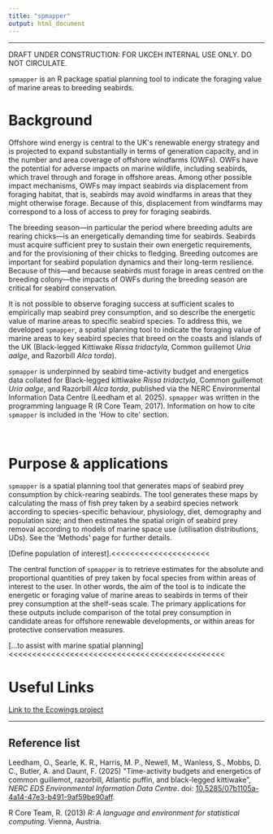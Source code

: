 ```yaml
---
title: "spmapper"
output: html_document
---
```

<hr>
DRAFT UNDER CONSTRUCTION: FOR UKCEH INTERNAL USE ONLY. DO NOT CIRCULATE.

<code>spmapper</code> is an R package spatial planning tool to indicate the foraging value of marine areas to breeding seabirds.

# Background 
Offshore wind energy is central to the UK's renewable energy strategy and is projected to expand substantially in terms of generation capacity, and in the number and area coverage of offshore windfarms (OWFs). OWFs have the potential for adverse impacts on marine wildlife, including seabirds, which travel through and forage in offshore areas. Among other possible impact mechanisms, OWFs may impact seabirds via displacement from foraging habitat, that is, seabirds may avoid windfarms in areas that they might otherwise forage. Because of this, displacement from windfarms may correspond to a loss of access to prey for foraging seabirds. 

The breeding season—in particular the period where breeding adults are rearing chicks—is an energetically demanding time for seabirds. Seabirds must acquire sufficient prey to sustain their own energetic requirements, and for the provisioning of their chicks to fledging. Breeding outcomes are important for seabird population dynamics and their long-term resilience. Because of this—and because seabirds must forage in areas centred on the breeding colony—the impacts of OWFs during the breeding season are critical for seabird conservation.

It is not possible to observe foraging success at sufficient scales to empirically map seabird prey consumption, and so describe the energetic value of marine areas to specific seabird species. To address this, we developed <code>spmapper</code>, a spatial planning tool to indicate the foraging value of marine areas to key seabird species that breed on the coasts and islands of the UK (Black-legged Kittiwake *Rissa tridactyla*, Common guillemot *Uria aalge*, and Razorbill *Alca torda*).

<code>spmapper</code> is underpinned by seabird time-activity budget and energetics data collated for Black-legged kittiwake *Rissa tridactyla*, Common guillemot *Uria aalge*, and Razorbill *Alca torda*, published via the NERC Environmental Information Data Centre (Leedham et al. 2025). <code>spmapper</code> was written in the programming language R (R Core Team, 2017). Information on how to cite <code>spmapper</code> is included in the 'How to cite' section. 

<br>

# Purpose & applications
<code>spmapper</code> is a spatial planning tool that generates maps of seabird prey consumption by chick-rearing seabirds. The tool generates these maps by calculating the mass of fish prey taken by a seabird species network according to species-specific behaviour, physiology, diet, demography and population size; and then estimates the spatial origin of seabird prey removal according to models of marine space use (utilisation distributions, UDs). See the 'Methods' page for further details. 

[Define population of interest].<<<<<<<<<<<<<<<<<<<<<
 
The central function of <code>spmapper</code> is to retrieve estimates for the absolute and proportional quantities of prey taken by focal species from within areas of interest to the user. In other words, the aim of the tool is to indicate the energetic or foraging value of marine areas to seabirds in terms of their prey consumption at the shelf-seas scale. The primary applications for these outputs include comparison of the total prey consumption in candidate areas for offshore renewable developments, or within areas for protective conservation measures. 

[…to assist with marine spatial planning]<<<<<<<<<<<<<<<<<<<<<<<<<<<<<<<<<<<<<<<<<<<<<<

# Useful Links
  
  [Link to the Ecowings project](https://ecowind.uk/projects/ecowings/)

------------------------------------------------  
## Reference list

Leedham, O., Searle, K. R., Harris, M. P., Newell, M., Wanless, S., Mobbs, D. C., Butler, A. and Daunt, F. (2025) "Time-activity budgets and energetics of common guillemot, razorbill, Atlantic puffin, and black-legged kittiwake”, *NERC EDS Environmental Information Data Centre*. doi: <a href="https://www.doi.org/ 10.5285/07b1105a-4a14-47e3-b491-9af59be90aff">10.5285/07b1105a-4a14-47e3-b491-9af59be90aff</a>.

R Core Team, R. (2013) *R: A language and environment for statistical computing*. Vienna, Austria.
